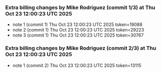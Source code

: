 
### Extra billing changes by Mike Rodriguez (commit 1/3) at Thu Oct 23 12:00:23 UTC 2025
* note 1 (commit 1) Thu Oct 23 12:00:23 UTC 2025 token=19088
* note 2 (commit 1) Thu Oct 23 12:00:23 UTC 2025 token=29223
* note 3 (commit 1) Thu Oct 23 12:00:23 UTC 2025 token=30767

### Extra billing changes by Mike Rodriguez (commit 2/3) at Thu Oct 23 12:00:23 UTC 2025
* note 1 (commit 2) Thu Oct 23 12:00:23 UTC 2025 token=13115
